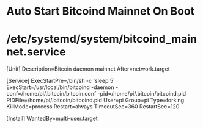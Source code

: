 # Auto Start Bitcoind Mainnet On Boot
# /etc/systemd/system/bitcoind_mainnet.service

[Unit]
Description=Bitcoin daemon mainnet
After=network.target

[Service]
ExecStartPre=/bin/sh -c 'sleep 5'
ExecStart=/usr/local/bin/bitcoind -daemon -conf=/home/pi/.bitcoin/bitcoin.conf -pid=/home/pi/.bitcoin/bitcoind.pid
PIDFile=/home/pi/.bitcoin/bitcoind.pid
User=pi
Group=pi
Type=forking
KillMode=process
Restart=always
TimeoutSec=360
RestartSec=120

[Install]
WantedBy=multi-user.target
